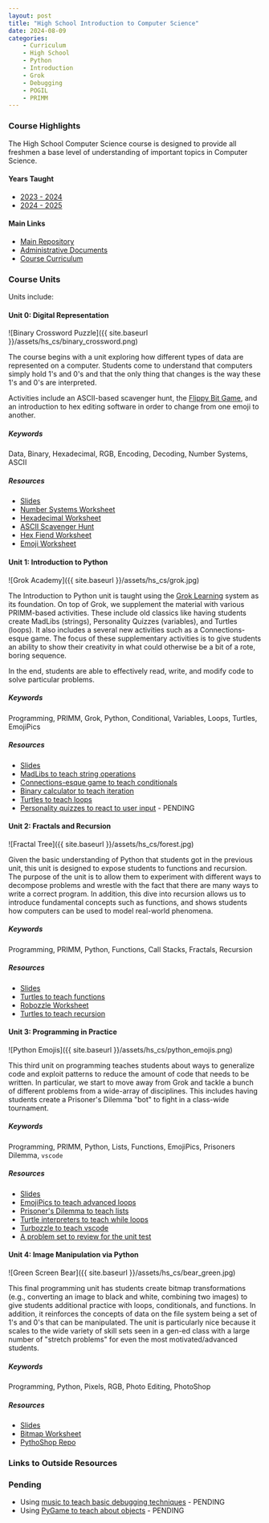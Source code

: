 ```yaml
---
layout: post
title: "High School Introduction to Computer Science"
date: 2024-08-09
categories:
    - Curriculum
    - High School
    - Python
    - Introduction
    - Grok
    - Debugging
    - POGIL
    - PRIMM
---
```


### Course Highlights

The High School Computer Science course is designed to provide all freshmen
a base level of understanding of important topics in Computer Science.

#### Years Taught

- [2023 - 2024](https://github.com/holycrap872/ucls-hs-intro-to-cs/tree/2023-2024)
- [2024 - 2025](https://github.com/holycrap872/ucls-hs-intro-to-cs)

#### Main Links

- [Main Repository](https://github.com/holycrap872/ucls-hs-intro-to-cs)
- [Administrative Documents](https://github.com/holycrap872/ucls-hs-intro-to-cs/tree/mainline/Administration)
- [Course Curriculum](https://github.com/holycrap872/ucls-hs-intro-to-cs/tree/mainline/CourseMaterial)

### Course Units

Units include:

#### Unit 0: Digital Representation

![Binary Crossword Puzzle]({{ site.baseurl }}/assets/hs_cs/binary_crossword.png)

The course begins with a unit exploring how different types of data are
represented on a computer. Students come to understand that computers simply
hold 1's and 0's and that the only thing that changes is the way these 1's and
0's are interpreted.

Activities include an ASCII-based scavenger hunt, the
[Flippy Bit Game](https://flippybitandtheattackofthehexadecimalsfrombase16.com/),
and an introduction to hex editing software in order to change from one emoji to
another.

##### Keywords

Data, Binary, Hexadecimal, RGB, Encoding, Decoding, Number Systems, ASCII

##### Resources

- [Slides](https://docs.google.com/presentation/d/1XtRF9TK3wj5wJY9-hjmsJWa-u8koJM_jKQXvzzv2TE8)
- [Number Systems Worksheet](https://docs.google.com/document/d/1esNFXNXknUZ8u6ecfAX23CCBElGLJUJnZ275CTJN3lY)
- [Hexadecimal Worksheet](https://docs.google.com/document/d/1W78ZKpljpYbSOuBPiIZ7HeDdjppLFt70yxR65a2MYX4)
- [ASCII Scavenger Hunt](https://docs.google.com/spreadsheets/d/1-6gDOtzs0r-PXiVjRgclm6DzgXySXCEntQzXS9CB3tU)
- [Hex Fiend Worksheet](https://docs.google.com/document/d/1QBQFZy7oRVLWU8Fvbh-ymdTY-KpSJ-f1M6pmo1ItcpA)
- [Emoji Worksheet](https://docs.google.com/document/d/10esTMQ7dVPqxuLoiB1pYsntUwUWHYAAu8rS1RyC4kWs)

#### Unit 1: Introduction to Python

![Grok Academy]({{ site.baseurl }}/assets/hs_cs/grok.jpg)

The Introduction to Python unit is taught using the [Grok Learning](https://groklearning.com)
system as its foundation. On top of Grok, we supplement the material with
various PRIMM-based activities. These include old classics like having students
create MadLibs (strings), Personality Quizzes (variables), and Turtles (loops).
It also includes a several new activities such as a Connections-esque game. The
focus of these supplementary activities is to give students an ability to show
their creativity in what could otherwise be a bit of a rote, boring sequence.

In the end, students are able to effectively read, write, and modify code to
solve particular problems.

##### Keywords

Programming, PRIMM, Grok, Python, Conditional, Variables, Loops, Turtles, EmojiPics

##### Resources

- [Slides](https://docs.google.com/presentation/d/1cRtUOt-Q6cIK2JgTmWrYXtshWAFtZHKgS5iJ1E72Dlw)
- [MadLibs to teach string operations](https://docs.google.com/document/d/1-AwvVtv59yDz-mvorbLMAJdnjadjgOmC5QAquUhNyp0)
- [Connections-esque game to teach conditionals](https://docs.google.com/document/d/1LOTwfDylpD5fnUC1dwykx5nrTQwpntYi2X0pwWtR2Jw)
- [Binary calculator to teach iteration](https://docs.google.com/document/d/183j9K37eSpVBpgw3tDEmQOA_XPoAF9FEssBAVmYFE4w)
- [Turtles to teach loops](https://docs.google.com/document/d/1M3QkPWw4FBevTRVVvPYrpMLnrxy3whFOzJG3GN-qLyo)
- [Personality quizzes to react to user input]() - PENDING

#### Unit 2: Fractals and Recursion

![Fractal Tree]({{ site.baseurl }}/assets/hs_cs/forest.jpg)

Given the basic understanding of Python that students got in the previous unit,
this unit is designed to expose students to functions and recursion. The purpose
of the unit is to allow them to experiment with different ways to decompose
problems and wrestle with the fact that there are many ways to write a correct
program. In addition, this dive into recursion allows us to introduce fundamental
concepts such as functions, and shows students how computers can be used to
model real-world phenomena.

##### Keywords

Programming, PRIMM, Python, Functions, Call Stacks, Fractals, Recursion

##### Resources

- [Slides](https://docs.google.com/presentation/d/1FxPj_-0XfHrqkxCdF04YyP_OCcdqfmHGcRxVqN-3DYk)
- [Turtles to teach functions](https://docs.google.com/document/d/1pD_fh3PX6DwU3aemTk7Rn886AjMAgYAPAlwt7aCmDlk)
- [Robozzle Worksheet](https://docs.google.com/document/d/1QiQHOOVJecKwnOi_IGNrIDqSbMQhL2UCoL90OGBYXFg)
- [Turtles to teach recursion](https://docs.google.com/document/d/1KZZBXd41aoYjR4rYAPWKPmsHDFJMrjmcIhX95dQPDW0)

#### Unit 3: Programming in Practice

![Python Emojis]({{ site.baseurl }}/assets/hs_cs/python_emojis.png)

This third unit on programming teaches students about ways to generalize code
and exploit patterns to reduce the amount of code that needs to be written.
In particular, we start to move away from Grok and tackle a bunch of different
problems from a wide-array of disciplines. This includes having students create
a Prisoner's Dilemma "bot" to fight in a class-wide tournament.

##### Keywords

Programming, PRIMM, Python, Lists, Functions, EmojiPics, Prisoners Dilemma, `vscode`

##### Resources

- [Slides](https://docs.google.com/presentation/d/1iCuhE2ET333hNplvLSRDIOwzRc_UqGPRMgs-zyD1ZRU)
- [EmojiPics to teach advanced loops](https://docs.google.com/document/d/1eRyqf4Wh6QenNvJX7IhwrWWl2eKnvaMdclrB-PerWaM)
- [Prisoner's Dilemma to teach lists](https://docs.google.com/document/d/1F0GhWpyZ6LulCuW22pCCAIo370CjpGgNC-VmFXVEn-s)
- [Turtle interpreters to teach while loops](https://docs.google.com/document/d/1mF3aDeWq6XYz056j8OPSvZ3ShTWoepHrrD5vVlUfK7w)
- [Turbozzle to teach vscode](https://docs.google.com/document/d/1fekLawCFuocIC7UNs41wR1hAvdX_QMzMMIOz599dnUU)
- [A problem set to review for the unit test](https://docs.google.com/document/d/14GKx1AaB0O0fBH9AcmVAaJzPGk21_oIWB6BlDdjIhCY)

#### Unit 4: Image Manipulation via Python

![Green Screen Bear]({{ site.baseurl }}/assets/hs_cs/bear_green.jpg)

This final programming unit has students create bitmap transformations (e.g.,
converting an image to black and white, combining two images) to give students
additional practice with loops, conditionals, and functions. In addition, it
reinforces the concepts of data on the file system being a set of 1's and 0's
that can be manipulated. The unit is particularly nice because it scales to
the wide variety of skill sets seen in a gen-ed class with a large number of
"stretch problems" for even the most motivated/advanced students.

##### Keywords

Programming, Python, Pixels, RGB, Photo Editing, PhotoShop

##### Resources

- [Slides](https://docs.google.com/presentation/d/1_2fKMQEYIzvMjF5db4E5Xnk0eXHXdXLZCOafnArKy58)
- [Bitmap Worksheet](https://docs.google.com/document/d/1l6cYOHgc4svrhHIA_bq6oGIQXa7OGLsPTTuATS6NgbE)
- [PythoShop Repo](https://github.com/dwheadon/PythoShop/tree/main)

### Links to Outside Resources

### Pending

- Using [music to teach basic debugging techniques]() - PENDING
- Using [PyGame to teach about objects]() - PENDING
